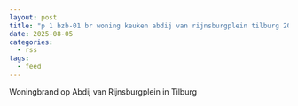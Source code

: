 ```yaml
---
layout: post
title: "p 1 bzb-01 br woning keuken abdij van rijnsburgplein tilburg 209433"
date: 2025-08-05
categories: 
  - rss
tags: 
  - feed
---
```


Woningbrand op Abdij van Rijnsburgplein in Tilburg
